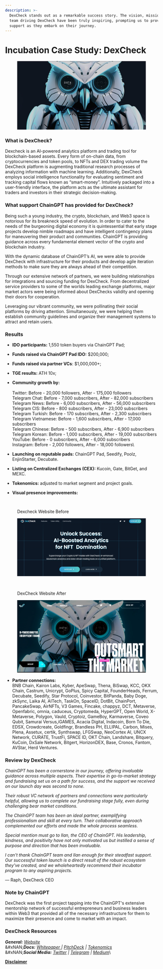 ```yaml
---
description: >-
  DexCheck stands out as a remarkable success story. The vision, mission, and
  team driving DexCheck have been truly inspiring, prompting us to provide full
  support as they embark on their journey.
---
```


# Incubation Case Study: DexCheck

<figure><img src="../../.gitbook/assets/Xnip2025-02-06_11-19-37.jpg" alt=""><figcaption></figcaption></figure>

### What is DexCheck? <a href="#ff4b" id="ff4b"></a>

Dexcheck is an AI-powered analytics platform and trading tool for blockchain-based assets. Every form of on-chain data, from cryptocurrencies and token pools, to NFTs and DEX trading volume the DexCheck platform is augmenting traditional research processes of analyzing information with machine learning. Additionally, DexCheck employs social intelligence functionality for evaluating sentiment and tracking capital flows known as “smart-money”. Intuitively packaged into a user-friendly interface, the platform acts as the ultimate assistant for traders and investors in their strategic decision-making.

### What support ChainGPT has provided for DexCheck? <a href="#c7c4" id="c7c4"></a>

Being such a young industry, the crypto, blockchain, and Web3 space is notorious for its breakneck speed of evolution. In order to cater to the needs of the burgeoning digital economy it is quintessential that early stage projects develop nimble roadmaps and have intelligent contingency plans for maneuvering their product and communities. ChainGPT is providing guidance across every fundamental element vector of the crypto and blockchain industry.

With the dynamic database of ChainGPT’s AI, we were able to provide DexCheck with infrastructure for their products and develop agile iteration methods to make sure they are always ahead of their competition.

Through our extensive network of partners, we were building relationships for integrations and sourcing funding for DexCheck. From decentralized service providers to some of the worlds leading exchange platforms, major market actors were being informed about DexChecks validity and opening their doors for cooperation.

Leveraging our vibrant community, we were pollinating their social platforms by driving attention. Simultaneously, we were helping them establish community guidelines and organize their management systems to attract and retain users.

### Results

* **IDO participants:** 1,550 token buyers via ChainGPT Pad;
* **Funds raised via ChainGPT Pad IDO:** $200,000;
* **Funds raised via partner VCs**: $1,000,000+;
* **TGE results:** ATH 10x;
* **Community growth by:**\
  \
  Twitter: Before - 20,000 followers, After - 175,000 followers\
  Telegram Chat: Before - 7,000 subscribers, After - 82,000 subscribers\
  Telegram News: Before - 6,000 subscribers, After - 56,000 subscribers\
  Telegram CIS: Before - 800 subscribers, After - 23,000 subscribers\
  Telegram Turkish: Before - 170 subscribers, After - 2,300 subscribers\
  Telegram Vietnamese: Before - 1,600 subscribers, After - 17,000 subscribers\
  Telegram Chinese: Before - 500 subscribers, After - 6,900 subscribers\
  Telegram Korean: Before - 1,000 subscribers, After - 19,000 subscribers\
  YouTube: Before - 0 subscribers, After - 6,000 subscribers\
  Instagram: Before - 2,000 followers, After - 18,000 followers\

* **Launching on reputable pads:** ChainGPT Pad, Seedify, Poolz, EnjinStarter, Decubate.
* **Listing on Centralized Exchanges (CEX):** Kucoin, Gate, BitGet, and MEXC.&#x20;
* **Tokenomics:** adjusted to market segment and project goals.&#x20;
* **Visual presence improvements:**

<figure><img src="https://lh6.googleusercontent.com/k1PCJwLiu3v649yPTm3a6GVRsSFgxNyk_TscZ5Z-EfLz0zImc6BGj9B-N5QpNvMOtuBdH6dWfOnYxijcGZWoeGC7uLtWm_87IqRoki4ODSmPvA3zx9Ih6VjEnKatbQkLrBlPZTSyNh-AcKw6eIAuJRQRmQ=s2048" alt=""><figcaption><p>Dexcheck Website Before</p></figcaption></figure>

<figure><img src="../../.gitbook/assets/before.webp" alt=""><figcaption></figcaption></figure>

<figure><img src="https://lh5.googleusercontent.com/IUKi3pnPPZJT8ENFmZqBSnx2xxHKLMfZHjfJ5UO1Rj6EFVBphzc6Jlm2sNNeu-fX08NJp4Aesvl7YoQsCjmGSyfe61KlgWrnHb2ZiIQRXp9jQytLMXVA7I6G--vMBIU3zttEdQvV7Zn_D5SAWWWkVL_bng=s2048" alt=""><figcaption><p>DexCheck Website After</p></figcaption></figure>

<figure><img src="../../.gitbook/assets/after.webp" alt=""><figcaption></figcaption></figure>

* **Partner connections:**\
  BNB Chain, Kairon Labs, Kyber, ApeSwap, Thena, BiSwap, KCC, OKX Chain, Castrum, Unicrypt, GoPlus, Spicy Capital, FounderHeads, Ferrum, Decubate, Seedify, Star Protocol, Coinvestor, BitPanda, Baby Doge, zkSync, Laika AI, AITech, TaskOn, SpaceID, DotBit, ChainPort, PancakeSwap, AirNFTs, V3 Games, Fincake, chappyz, DCT, Metaverse, Openfabric, omnia, caduceus, Cryptomeda, HyperGPT, Open World, X-Metaverse, Polygon, Vauld, Cryptoiz, GameBoy, Karmaverse, Coveo Qubit, Samurai Versus,iGAMES, Acacia Digital, Indacoin, Born To Die, EDSX, Crowdcreate, Goldfingr, Brandless PH, ELLIPAL, Carbon, Mises, Plena, Assetux, certik, Synthswap, LFGSwap, NeoCortex AI, UNCX Network, CURATE, TrustFi, SPACE ID, OKT Chain, Landshare, Bitquery, KuCoin, DxSale Network, Bitgert, HorizonDEX, Base, Cronos, Fantom, AVStar, Herd Ventures.

### Review by DexCheck

_ChainGPT has been a cornerstone in our journey, offering invaluable guidance across multiple aspects. Their expertise in go-to-market strategy and fundraising set us on a path for success, and the support we received on our launch day was second to none._

_Their robust VC network of partners and connections were particularly helpful, allowing us to complete our fundraising stage fully, even during challenging bear market conditions._

_The ChainGPT team has been an ideal partner, exemplifying professionalism and skill at every turn. Their collaborative approach complemented our efforts and made the whole process seamless._

_Special mention must go to Ilan, the CEO of ChainGPT. His leadership, kindness, and positivity have not only motivated us but instilled a sense of purpose and direction that has been invaluable._

_I can't thank ChainGPT team and Ilan enough for their steadfast support. Our successful token launch is a direct result of the robust ecosystem they've created, and we wholeheartedly recommend their incubator program to any aspiring projects._

— Raph, DexCheck CEO

### Note by ChainGPT

DexCheck was the first project tapping into the ChainGPT's extensive mentorship network of successful entrepreneurs and business leaders within Web3 that provided all of the necessary infrastructure for them to maximize their presence and come to market with an impact.&#x20;

### DexCheck Resources

_**General:**_ [_Website_](https://dexcheck.io/)\
&#xNAN;_**Docs:**_ [_Whitepaper_ ](https://dexcheck.gitbook.io/whitepaper/general/about-dexcheck)_|_ [_PitchDeck_](https://docsend.com/view/vmsj3yik54xtrie5) _|_ [_Tokenomics_](https://docs.google.com/spreadsheets/d/1Xs2XukJirRPFABLxmta7WgI_EjrXFXvV/edit?usp=sharing\&ouid=113353683765664790724\&rtpof=true\&sd=true)\
&#xNAN;_**Social Media:**_ [_Twitter_](https://twitter.com/dexcheck_io) _|_ [_Telegram_](https://t.me/dexcheck) _|_ [_Medium_](https://medium.com/@DexCheck)\




[**Disclaimer**](../../misc/legal-docs/disclaimer.md)
